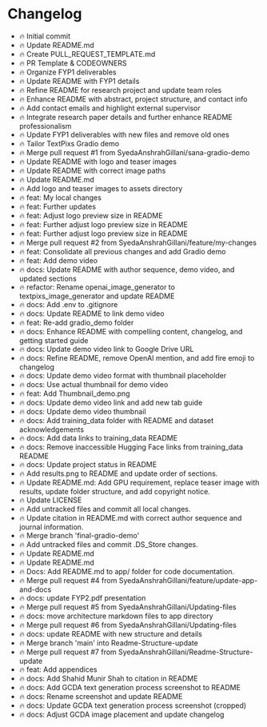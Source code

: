# Changelog

- 🔥 Initial commit
- 🔥 Update README.md
- 🔥 Create PULL_REQUEST_TEMPLATE.md
- 🔥 PR Template & CODEOWNERS
- 🔥 Organize FYP1 deliverables
- 🔥 Update README with FYP1 details
- 🔥 Refine README for research project and update team roles
- 🔥 Enhance README with abstract, project structure, and contact info
- 🔥 Add contact emails and highlight external supervisor
- 🔥 Integrate research paper details and further enhance README professionalism
- 🔥 Update FYP1 deliverables with new files and remove old ones
- 🔥 Tailor TextPixs Gradio demo
- 🔥 Merge pull request #1 from SyedaAnshrahGillani/sana-gradio-demo
- 🔥 Update README with logo and teaser images
- 🔥 Update README with correct image paths
- 🔥 Update README.md
- 🔥 Add logo and teaser images to assets directory
- 🔥 feat: My local changes
- 🔥 feat: Further updates
- 🔥 feat: Adjust logo preview size in README
- 🔥 feat: Further adjust logo preview size in README
- 🔥 feat: Further adjust logo preview size in README
- 🔥 Merge pull request #2 from SyedaAnshrahGillani/feature/my-changes
- 🔥 feat: Consolidate all previous changes and add Gradio demo
- 🔥 feat: Add demo video
- 🔥 docs: Update README with author sequence, demo video, and updated sections
- 🔥 refactor: Rename openai_image_generator to textpixs_image_generator and update README
- 🔥 docs: Add .env to .gitignore
- 🔥 docs: Update README to link demo video
- 🔥 feat: Re-add gradio_demo folder
- 🔥 docs: Enhance README with compelling content, changelog, and getting started guide
- 🔥 docs: Update demo video link to Google Drive URL
- 🔥 docs: Refine README, remove OpenAI mention, and add fire emoji to changelog
- 🔥 docs: Update demo video format with thumbnail placeholder
- 🔥 docs: Use actual thumbnail for demo video
- 🔥 feat: Add Thumbnail_demo.png
- 🔥 docs: Update demo video link and add new tab guide
- 🔥 docs: Update demo video thumbnail
- 🔥 docs: Add training_data folder with README and dataset acknowledgements
- 🔥 docs: Add data links to training_data README
- 🔥 docs: Remove inaccessible Hugging Face links from training_data README
- 🔥 docs: Update project status in README
- 🔥 Add results.png to README and update order of sections.
- 🔥 Update README.md: Add GPU requirement, replace teaser image with results, update folder structure, and add copyright notice.
- 🔥 Update LICENSE
- 🔥 Add untracked files and commit all local changes.
- 🔥 Update citation in README.md with correct author sequence and journal information.
- 🔥 Merge branch 'final-gradio-demo'
- 🔥 Add untracked files and commit .DS_Store changes.
- 🔥 Update README.md
- 🔥 Update README.md
- 🔥 Docs: Add README.md to app/ folder for code documentation.
- 🔥 Merge pull request #4 from SyedaAnshrahGillani/feature/update-app-and-docs
- 🔥 docs: update FYP2.pdf presentation
- 🔥 Merge pull request #5 from SyedaAnshrahGillani/Updating-files
- 🔥 docs: move architecture markdown files to app directory
- 🔥 Merge pull request #6 from SyedaAnshrahGillani/Updating-files
- 🔥 docs: update README with new structure and details
- 🔥 Merge branch 'main' into Readme-Structure-update
- 🔥 Merge pull request #7 from SyedaAnshrahGillani/Readme-Structure-update
- 🔥 feat: Add appendices
- 🔥 docs: Add Shahid Munir Shah to citation in README
- 🔥 docs: Add GCDA text generation process screenshot to README
- 🔥 docs: Rename screenshot and update README
- 🔥 docs: Update GCDA text generation process screenshot (cropped)
- 🔥 docs: Adjust GCDA image placement and update changelog